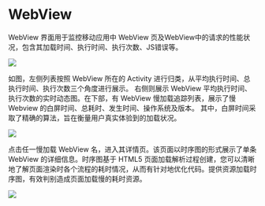 # WebView


WebView 界面用于监控移动应用中 WebView 页及WebView中的请求的性能状况，包含其加载时间、执行时间、执行次数、JS错误等。

![](http://i.imgur.com/RFXMT5q.png)

如图，左侧列表按照 WebView 所在的 Activity 进行归类，从平均执行时间、总执行时间、执行次数三个角度进行展示。
右侧则展示 WebView 平均执行时间、执行次数的实时动态图。在下部，有 WebView 慢加载追踪列表，展示了慢 Webview 的白屏时间、总耗时、发生时间、操作系统及版本。
其中，白屏时间采取了精确的算法，旨在衡量用户真实体验到的加载状况。

![](http://i.imgur.com/JX49Bsl.png)

点击任一慢加载 WebView 名，进入其详情页。该页面以时序图的形式展示了单条 WebView 的详细信息。时序图基于 HTML5 页面加载解析过程创建，您可以清晰地了解页面渲染时各个流程的耗时情况，从而有针对地优化代码。提供资源加载时序图，有效判别造成页面加载慢的耗时资源。

![](http://i.imgur.com/vxFhqDf.png)
